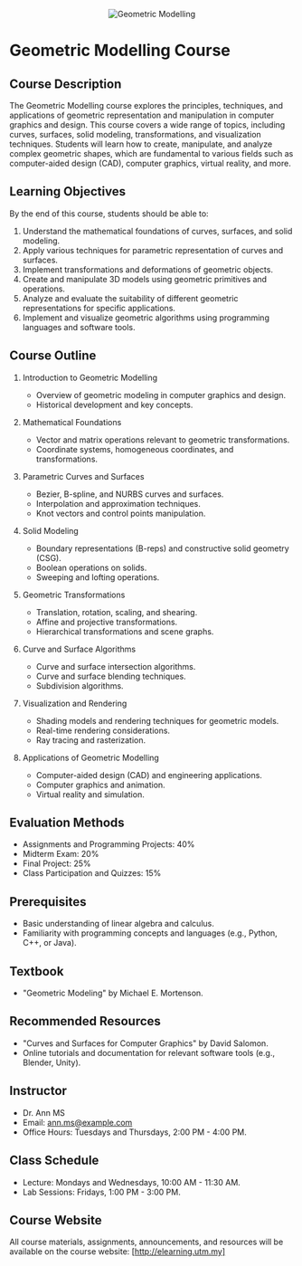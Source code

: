 <p align="center">
<img src="https://github.com/drshahizan/learn-github/blob/main/exercise/annhaida/images/geomod.JPG" alt="Geometric Modelling">
</p>

# Geometric Modelling Course

## Course Description

The Geometric Modelling course explores the principles, techniques, and applications of geometric representation and manipulation in computer graphics and design. This course covers a wide range of topics, including curves, surfaces, solid modeling, transformations, and visualization techniques. Students will learn how to create, manipulate, and analyze complex geometric shapes, which are fundamental to various fields such as computer-aided design (CAD), computer graphics, virtual reality, and more.

## Learning Objectives

By the end of this course, students should be able to:

1. Understand the mathematical foundations of curves, surfaces, and solid modeling.
2. Apply various techniques for parametric representation of curves and surfaces.
3. Implement transformations and deformations of geometric objects.
4. Create and manipulate 3D models using geometric primitives and operations.
5. Analyze and evaluate the suitability of different geometric representations for specific applications.
6. Implement and visualize geometric algorithms using programming languages and software tools.

## Course Outline

1. Introduction to Geometric Modelling
   - Overview of geometric modeling in computer graphics and design.
   - Historical development and key concepts.

2. Mathematical Foundations
   - Vector and matrix operations relevant to geometric transformations.
   - Coordinate systems, homogeneous coordinates, and transformations.

3. Parametric Curves and Surfaces
   - Bezier, B-spline, and NURBS curves and surfaces.
   - Interpolation and approximation techniques.
   - Knot vectors and control points manipulation.

4. Solid Modeling
   - Boundary representations (B-reps) and constructive solid geometry (CSG).
   - Boolean operations on solids.
   - Sweeping and lofting operations.

5. Geometric Transformations
   - Translation, rotation, scaling, and shearing.
   - Affine and projective transformations.
   - Hierarchical transformations and scene graphs.

6. Curve and Surface Algorithms
   - Curve and surface intersection algorithms.
   - Curve and surface blending techniques.
   - Subdivision algorithms.

7. Visualization and Rendering
   - Shading models and rendering techniques for geometric models.
   - Real-time rendering considerations.
   - Ray tracing and rasterization.

8. Applications of Geometric Modelling
   - Computer-aided design (CAD) and engineering applications.
   - Computer graphics and animation.
   - Virtual reality and simulation.

## Evaluation Methods

- Assignments and Programming Projects: 40%
- Midterm Exam: 20%
- Final Project: 25%
- Class Participation and Quizzes: 15%

## Prerequisites

- Basic understanding of linear algebra and calculus.
- Familiarity with programming concepts and languages (e.g., Python, C++, or Java).

## Textbook

- "Geometric Modeling" by Michael E. Mortenson.

## Recommended Resources

- "Curves and Surfaces for Computer Graphics" by David Salomon.
- Online tutorials and documentation for relevant software tools (e.g., Blender, Unity).

## Instructor

- Dr. Ann MS
- Email: ann.ms@example.com
- Office Hours: Tuesdays and Thursdays, 2:00 PM - 4:00 PM.

## Class Schedule

- Lecture: Mondays and Wednesdays, 10:00 AM - 11:30 AM.
- Lab Sessions: Fridays, 1:00 PM - 3:00 PM.

## Course Website

All course materials, assignments, announcements, and resources will be available on the course website: [http://elearning.utm.my]

